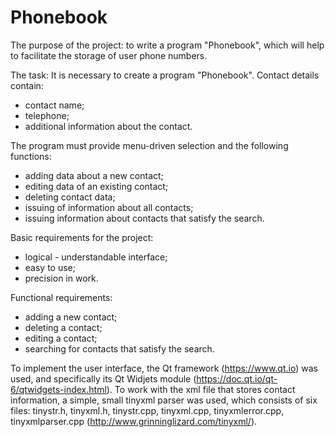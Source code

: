 # Phonebook

The purpose of the project: to write a program "Phonebook", which will help to facilitate the storage of user phone numbers.

The task:
It is necessary to create a program "Phonebook".
Contact details contain:
* contact name;
*	telephone;
* additional information about the contact.

The program must provide menu-driven selection and the following functions:
* adding data about a new contact;
* editing data of an existing contact;
* deleting contact data;
* issuing of information about all contacts;
* issuing information about contacts that satisfy the search.

Basic requirements for the project:
* logical - understandable interface;
* easy to use;
* precision in work.

Functional requirements:
* adding a new contact;
* deleting a contact;
* editing a contact;
* searching for contacts that satisfy the search.

To implement the user interface, the Qt framework (https://www.qt.io) was used, and specifically its Qt Widjets module (https://doc.qt.io/qt-6/qtwidgets-index.html).
To work with the xml file that stores contact information, a simple, small tinyxml parser was used, which consists of six files: tinystr.h, tinyxml.h, tinystr.cpp, tinyxml.cpp, tinyxmlerror.cpp, tinyxmlparser.cpp (http://www.grinninglizard.com/tinyxml/).
